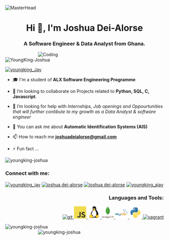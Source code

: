  ![MasterHead](https://blog.bit.ai/wp-content/uploads/2018/09/How-to-Embed-GitHub-Gists-in-Your-Documents-Blog-Banner.png)
<h1 align="center">Hi 👋, I'm Joshua Dei-Alorse</h1>
<h3 align="center">A Software Engineer & Data Analyst from Ghana.</h3>
<img align= "right" alt="Coding" width="400" src="https://cdn.dribbble.com/users/1162077/screenshots/3848914/media/320984a9ca58b3c73274c9259ecf6de8.gif">

<p align="left"> <img src="https://komarev.com/ghpvc/?username=Tolulope05&label=Profile%20views&color=0e75b6&style=flat" alt="YoungKing-Joshua" /> </p>

<p align="left"> <a href="https://twitter.com/youngking__Jay" target="blank"><img src="https://img.shields.io/twitter/follow/youngking_Jay?logo=twitter&style=for-the-badge" alt="youngking_Jay" /></a> </p>

- 🎓 I'm a student of **ALX Software Engineering Programme**

- 👯 I’m looking to collaborate on Projects related to **Python, SQL, C, Javascript**.

- 🤔 I’m looking for help with _Internships, Job openings and Oppourtunities that will further contibute to my growth as a Data Analyst & software engineer_

- 💬 You can ask me about **Automatic Identification Systems (AIS)**

- 📫 How to reach me **joshuadeialorse@gmail.com**

- ⚡ Fun fact ...

<p align="left"> <img src="https://komarev.com/ghpvc/?username=YoungKing-Joshuax&label=Profile%20views&color=0e75b6&style=flat" alt="youngking-joshua" /> </p>

<h3 align="left">Connect with me:</h3>
<p align="left">
<a href="https://twitter.com/youngking__Jay" target="blank"><img align="center" src="https://raw.githubusercontent.com/rahuldkjain/github-profile-readme-generator/master/src/images/icons/Social/twitter.svg" alt="youngking_jay" height="30" width="40" /></a>
<a href="https://www.linkedin.com/in/joshua-dei-alorse-ba9157236/" target="blank"><img align="center" src="https://raw.githubusercontent.com/rahuldkjain/github-profile-readme-generator/master/src/images/icons/Social/linked-in-alt.svg" alt="joshua dei-alorse" height="30" width="40" /></a>
<a href="https://web.facebook.com/joshua.deialorse" target="blank"><img align="center" src="https://raw.githubusercontent.com/rahuldkjain/github-profile-readme-generator/master/src/images/icons/Social/facebook.svg" alt="joshua dei-alorse" height="30" width="40" /></a>
<a href="https://instagram.com/youngking_ajay" target="blank"><img align="center" src="https://raw.githubusercontent.com/rahuldkjain/github-profile-readme-generator/master/src/images/icons/Social/instagram.svg" alt="youngking_ajay" height="30" width="40" /></a>
</p>
<!--
  gif section

 <img align="left" width='400' hieght='200' src="https://media3.giphy.com/media/24652QfeZzNIPzoH36/giphy.gif?cid=ecf05e47b2sh0gv3oacluw6cmescxw02psu67xvzybjq931x&rid=giphy.gif&ct=g">
-->
<!--<img alt="writing codes" width='1020' hieght='200' align="center" src="https://media1.giphy.com/media/PI3QGKFN6XZUCMMqJm/giphy.gif?cid=ecf05e47o2ggol62o8sbe63ur5tr90j2vv3z7cs7am4if89k&rid=giphy.gif&ct=g">
<br clear='all'/> -->

<h3 align="right">Languages and Tools:</h3>
<p align="right"> 
 <a href="https://git-scm.com/" target="_blank" rel="noreferrer"> <img src="https://www.vectorlogo.zone/logos/git-scm/git-scm-icon.svg" alt="git" width="40" height="40"/> </a> <a href="https://developer.mozilla.org/en-US/docs/Web/JavaScript" target="_blank" rel="noreferrer"> <img src="https://raw.githubusercontent.com/devicons/devicon/master/icons/javascript/javascript-original.svg" alt="javascript" width="40" height="40"/> </a> 
 <a href="https://www.linux.org/" target="_blank" rel="noreferrer"> <img src="https://raw.githubusercontent.com/devicons/devicon/master/icons/linux/linux-original.svg" alt="linux" width="40" height="40"/> </a> <a href="https://www.mongodb.com/" target="_blank" rel="noreferrer"> <img src="https://raw.githubusercontent.com/devicons/devicon/master/icons/mongodb/mongodb-original-wordmark.svg" alt="mongodb" width="40" height="40"/> </a> 
 <a href="https://www.mysql.com/" target="_blank" rel="noreferrer"> <img src="https://raw.githubusercontent.com/devicons/devicon/master/icons/mysql/mysql-original-wordmark.svg" alt="mysql" width="40" height="40"/> </a> <a href="https://www.python.org" target="_blank" rel="noreferrer"> <img src="https://raw.githubusercontent.com/devicons/devicon/master/icons/python/python-original.svg" alt="python" width="40" height="40"/> </a> 
 <a href="https://www.vagrantup.com/" target="_blank" rel="noreferrer"> <img src="https://www.vectorlogo.zone/logos/vagrantup/vagrantup-icon.svg" alt="vagrant" width="40" height="40"/> </a> 
</p>

<p><img width='400' hieght='500' align="left" src="https://github-readme-stats.vercel.app/api/top-langs?username=YoungKing-Joshua&show_icons=true&locale=en&layout=compact" alt="youngking-joshua" /></p>
<!--
<p>&nbsp;<img align="center" width='400' src="https://github-readme-stats.vercel.app/api?username=YoungKing-Joshua&show_icons=true&locale=en" alt="youngking-joshua" /></p>
-->
<p><img align="right" width='400' hieght='500' src="https://github-readme-streak-stats.herokuapp.com/?user=YoungKing-Joshua&" alt="youngking-joshua" /></p>
